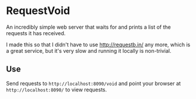 # RequestVoid
An incredibly simple web server that waits for and prints a list of the requests it has received.

I made this so that I didn't have to use http://requestb.in/ any more, which is a great service, but it's very slow and running it locally is non-trivial.

## Use
Send requests to `http://localhost:8090/void` and point your browser at `http://localhost:8090/` to view requests.
